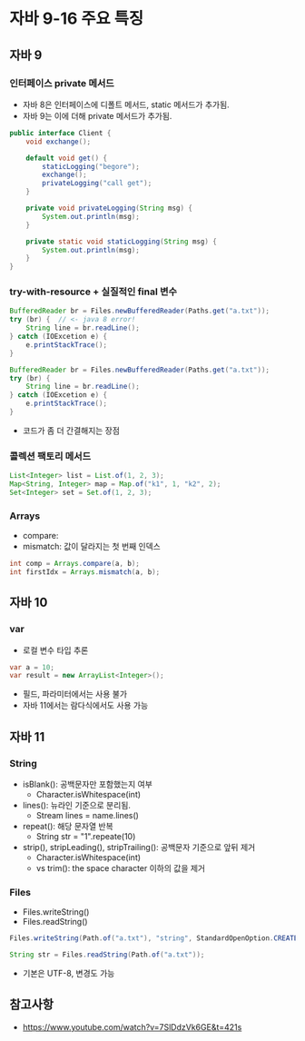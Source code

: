 # 자바 9-16 주요 특징

## 자바 9

### 인터페이스 private 메서드

- 자바 8은 인터페이스에 디폴트 메서드, static 메서드가 추가됨.
- 자바 9는 이에 더해 private 메서드가 추가됨.

```java
public interface Client {
	void exchange();

	default void get() {
		staticLogging("begore");
		exchange();
		privateLogging("call get");
	}

	private void privateLogging(String msg) {
		System.out.println(msg);
	}

	private static void staticLogging(String msg) {
		System.out.println(msg);
	}
}
```

### try-with-resource + 실질적인 final 변수

```java
BufferedReader br = Files.newBufferedReader(Paths.get("a.txt"));
try (br) {  // <- java 8 error!
	String line = br.readLine();
} catch (IOExcetion e) {
	e.printStackTrace();
}
```

```java
BufferedReader br = Files.newBufferedReader(Paths.get("a.txt"));
try (br) {
	String line = br.readLine();
} catch (IOExcetion e) {
	e.printStackTrace();
}
```

- 코드가 좀 더 간결해지는 장점

### 콜렉션 팩토리 메서드

```java
List<Integer> list = List.of(1, 2, 3);
Map<String, Integer> map = Map.of("k1", 1, "k2", 2);
Set<Integer> set = Set.of(1, 2, 3);
```

### Arrays

- compare:
- mismatch: 값이 달라지는 첫 번째 인덱스

```java
int comp = Arrays.compare(a, b);
int firstIdx = Arrays.mismatch(a, b);
```

## 자바 10

### var

- 로컬 변수 타입 추론

```java
var a = 10;
var result = new ArrayList<Integer>();
```

- 필드, 파라미터에서는 사용 불가
- 자바 11에서는 람다식에서도 사용 가능

## 자바 11

### String

- isBlank(): 공백문자만 포함했는지 여부
    - Character.isWhitespace(int)
- lines(): 뉴라인 기준으로 분리됨.
    - Stream<String> lines = name.lines()
- repeat(): 해당 문자열 반복
    - String str = "1".repeate(10)
- strip(), stripLeading(), stripTrailing(): 공백문자 기준으로 앞뒤 제거
    - Character.isWhitespace(int)
    - vs trim(): the space character 이하의 값을 제거

### Files

- Files.writeString()
- Files.readString()

```java
Files.writeString(Path.of("a.txt"), "string", StandardOpenOption.CREATE);

String str = Files.readString(Path.of("a.txt"));
```

- 기본은 UTF-8, 변경도 가능


## 참고사항
- <https://www.youtube.com/watch?v=7SlDdzVk6GE&t=421s>